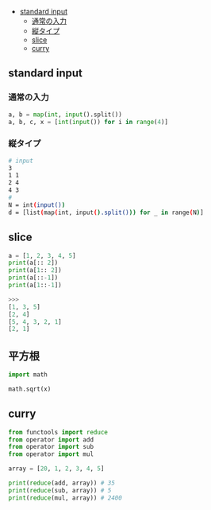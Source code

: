 - [standard input](#anchor1")
    - [通常の入力](#通常の入力)
    - [縦タイプ](#縦タイプ)
    - [slice](#slice)
    - [curry](#curry)
## standard input 

<a id="anchor1"></a>

### 通常の入力
```py
a, b = map(int, input().split())
a, b, c, x = [int(input()) for i in range(4)]
```
### 縦タイプ
```sh
# input
3
1 1
2 4
4 3
#  
N = int(input())
d = [list(map(int, input().split())) for _ in range(N)]
```

## slice
```py
a = [1, 2, 3, 4, 5]
print(a[:: 2])
print(a[1:: 2])
print(a[::-1])
print(a[1::-1])

>>>
[1, 3, 5]
[2, 4]
[5, 4, 3, 2, 1]
[2, 1]
```

## 平方根
```py
import math 

math.sqrt(x)
```

## curry 

```python
from functools import reduce
from operator import add
from operator import sub
from operator import mul

array = [20, 1, 2, 3, 4, 5]

print(reduce(add, array)) # 35
print(reduce(sub, array)) # 5
print(reduce(mul, array)) # 2400
```